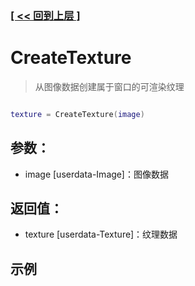 ### [[ << 回到上层 ]](index.md)

# CreateTexture

> 从图像数据创建属于窗口的可渲染纹理

```lua

texture = CreateTexture(image)

```

## 参数：

+ image [userdata-Image]：图像数据

## 返回值：

+ texture [userdata-Texture]：纹理数据

## 示例

```lua

```